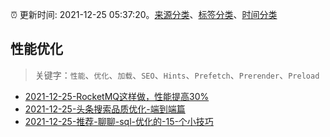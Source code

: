 :alarm_clock: 更新时间: 2021-12-25 05:37:20。[来源分类](../README.md)、[标签分类](../TAGS.md)、[时间分类](../TIMELINE.md)

## 性能优化


> 关键字：`性能`、`优化`、`加载`、`SEO`、`Hints`、`Prefetch`、`Prerender`、`Preload`



- [2021-12-25-RocketMQ这样做，性能提高30%](https://toutiao.io/k/2m201is) 
- [2021-12-25-头条搜索品质优化-端到端篇](https://toutiao.io/k/8nf7n5c) 
- [2021-12-25-推荐-聊聊-sql-优化的-15-个小技巧](https://toutiao.io/k/a94tblq) 